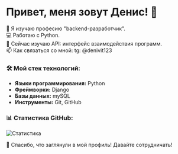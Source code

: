 # Привет, меня зовут Денис! 👋

🚀 Я изучаю професию  "backend-разработчик".  
💻 Работаю с Python.  
🌱 Сейчас изучаю API: интерфейс взаимодействия программ.  
📫 Как связаться со мной: tg: @denivit123 

### 🛠️ Мой стек технологий:
- **Языки программирования:** Python
- **Фреймворки:** Django
- **Базы данных:** mySQL
- **Инструменты:** Git, GitHub
### 📊 Статистика GitHub:
![Статистика](https://github-readme-stats.vercel.app/api?username=Denivit&show_icons=true&theme=dark)

🌟 Спасибо, что заглянули в мой профиль! Давайте сотрудничать!
